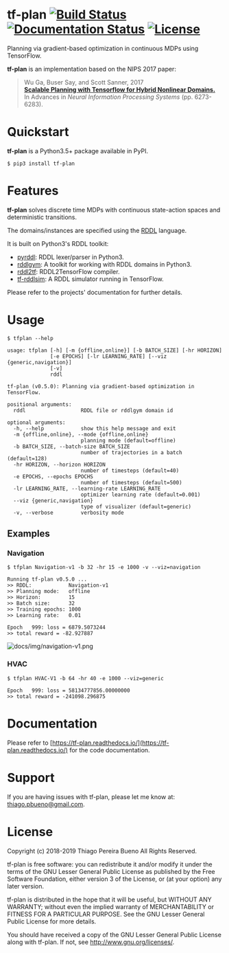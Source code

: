 # tf-plan [![Build Status](https://travis-ci.org/thiagopbueno/tf-plan.svg?branch=master)](https://travis-ci.org/thiagopbueno/tf-plan) [![Documentation Status](https://readthedocs.org/projects/tf-plan/badge/?version=latest)](https://tf-plan.readthedocs.io/en/latest/?badge=latest) [![License](https://img.shields.io/aur/license/yaourt.svg)](https://github.com/thiagopbueno/tf-plan/blob/master/LICENSE)

Planning via gradient-based optimization in continuous MDPs using TensorFlow.

**tf-plan** is an implementation based on the NIPS 2017 paper:

> Wu Ga, Buser Say, and Scott Sanner, 2017<br>
> **[Scalable Planning with Tensorflow for Hybrid Nonlinear Domains.](http://papers.nips.cc/paper/7207-scalable-planning-with-tensorflow-for-hybrid-nonlinear-domains.pdf)**<br>
> In Advances in *Neural Information Processing Systems* (pp. 6273-6283).


# Quickstart

**tf-plan** is a Python3.5+ package available in PyPI.

```text
$ pip3 install tf-plan
```

# Features

**tf-plan** solves discrete time MDPs with continuous state-action spaces and deterministic transitions.

The domains/instances are specified using the [RDDL](http://users.cecs.anu.edu.au/~ssanner/IPPC_2011/RDDL.pdf) language.

It is built on Python3's RDDL toolkit:

- [pyrddl](https://github.com/thiagopbueno/pyrddl): RDDL lexer/parser in Python3.
- [rddlgym](https://github.com/thiagopbueno/rddlgym): A toolkit for working with RDDL domains in Python3.
- [rddl2tf](https://github.com/thiagopbueno/rddl2tf): RDDL2TensorFlow compiler.
- [tf-rddlsim](https://github.com/thiagopbueno/tf-rddlsim): A RDDL simulator running in TensorFlow.

Please refer to the projects' documentation for further details.


# Usage

```text
$ tfplan --help

usage: tfplan [-h] [-m {offline,online}] [-b BATCH_SIZE] [-hr HORIZON]
              [-e EPOCHS] [-lr LEARNING_RATE] [--viz {generic,navigation}]
              [-v]
              rddl

tf-plan (v0.5.0): Planning via gradient-based optimization in TensorFlow.

positional arguments:
  rddl                  RDDL file or rddlgym domain id

optional arguments:
  -h, --help            show this help message and exit
  -m {offline,online}, --mode {offline,online}
                        planning mode (default=offline)
  -b BATCH_SIZE, --batch-size BATCH_SIZE
                        number of trajectories in a batch (default=128)
  -hr HORIZON, --horizon HORIZON
                        number of timesteps (default=40)
  -e EPOCHS, --epochs EPOCHS
                        number of timesteps (default=500)
  -lr LEARNING_RATE, --learning-rate LEARNING_RATE
                        optimizer learning rate (default=0.001)
  --viz {generic,navigation}
                        type of visualizer (default=generic)
  -v, --verbose         verbosity mode
```

## Examples

### Navigation

```text
$ tfplan Navigation-v1 -b 32 -hr 15 -e 1000 -v --viz=navigation

Running tf-plan v0.5.0 ...
>> RDDL:            Navigation-v1
>> Planning mode:   offline
>> Horizon:         15
>> Batch size:      32
>> Training epochs: 1000
>> Learning rate:   0.01

Epoch   999: loss = 6879.5073244
>> total reward = -82.927887
```

![docs/img/navigation-v1.png](docs/img/navigation-v1.png)

### HVAC

```text
$ tfplan HVAC-V1 -b 64 -hr 40 -e 1000 --viz=generic

Epoch   999: loss = 58134777856.00000000
>> total reward = -241098.296875
```


# Documentation

Please refer to [https://tf-plan.readthedocs.io/](https://tf-plan.readthedocs.io/) for the code documentation.

# Support

If you are having issues with tf-plan, please let me know at: [thiago.pbueno@gmail.com](mailto://thiago.pbueno@gmail.com).

# License

Copyright (c) 2018-2019 Thiago Pereira Bueno All Rights Reserved.

tf-plan is free software: you can redistribute it and/or modify it
under the terms of the GNU Lesser General Public License as published by
the Free Software Foundation, either version 3 of the License, or (at
your option) any later version.

tf-plan is distributed in the hope that it will be useful, but
WITHOUT ANY WARRANTY; without even the implied warranty of
MERCHANTABILITY or FITNESS FOR A PARTICULAR PURPOSE. See the GNU Lesser
General Public License for more details.

You should have received a copy of the GNU Lesser General Public License
along with tf-plan. If not, see http://www.gnu.org/licenses/.
